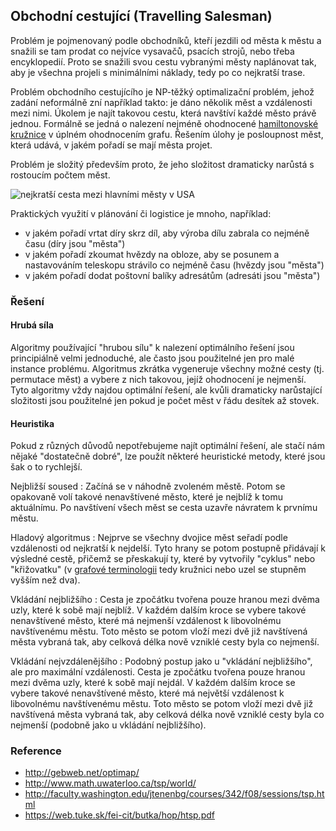 ## Obchodní cestující (Travelling Salesman)

Problém je pojmenovaný podle obchodníků, kteří jezdili od města k městu a snažili se tam prodat co nejvíce vysavačů, psacích strojů, nebo třeba encyklopedií. Proto se snažili svou cestu vybranými městy naplánovat tak, aby je všechna projeli s minimálními náklady, tedy po co nejkratší trase.

Problém obchodního cestujícího je NP-těžký optimalizační problém, jehož zadání neformálně zní například takto: je dáno několik měst a vzdálenosti mezi nimi. Úkolem je najít takovou cestu, která navštíví každé město právě jednou. Formálně se jedná o nalezení nejméně ohodnocené [hamiltonovské kružnice](wiki/graf) v úplném ohodnocením grafu. Řešením úlohy je posloupnost měst, která udává, v jakém pořadí se mají města projet.

Problém je složitý především proto, že jeho složitost dramaticky narůstá s rostoucím počtem měst.

![nejkratší cesta mezi hlavními městy v USA](http://support.sas.com/documentation/cdl/en/ornoaug/65289/HTML/default/images/map002g.png)

Praktických využití v plánování či logistice je mnoho, například:

- v jakém pořadí vrtat díry skrz díl, aby výroba dílu zabrala co nejméně času (díry jsou "města")
- v jakém pořadí zkoumat hvězdy na obloze, aby se posunem a nastavováním teleskopu strávilo co nejméně času (hvězdy jsou "města")
- v jakém pořadí dodat poštovní balíky adresátům (adresáti jsou "města")

### Řešení

#### Hrubá síla

Algoritmy používající "hrubou sílu" k nalezení optimálního řešení jsou principiálně velmi jednoduché, ale často jsou použitelné jen pro malé instance problému. Algoritmus zkrátka vygeneruje všechny možné cesty (tj. permutace měst) a vybere z nich takovou, jejíž ohodnocení je nejmenší. Tyto algoritmy vždy najdou optimální řešení, ale kvůli dramaticky narůstající složitosti jsou použitelné jen pokud je počet měst v řádu desítek až stovek.

#### Heuristika

Pokud z různých důvodů nepotřebujeme najít optimální řešení, ale stačí nám nějaké "dostatečně dobré", lze použít některé heuristické metody, které jsou šak o to rychlejší.

Nejbližší soused
: Začíná se v náhodně zvoleném městě. Potom se opakovaně volí takové nenavštívené město, které je nejblíž k tomu aktuálnímu. Po navštívení všech měst se cesta uzavře návratem k prvnímu městu.

Hladový algoritmus
: Nejprve se všechny dvojice měst seřadí podle vzdálenosti od nejkratší k nejdelší. Tyto hrany se potom postupně přidávají k výsledné cestě, přičemž se přeskakují ty, které by vytvořily "cyklus" nebo "křižovatku" (v [grafové terminologii](wiki/graf) tedy kružnici nebo uzel se stupněm vyšším než dva).

Vkládání nejbližšího
: Cesta je zpočátku tvořena pouze hranou mezi dvěma uzly, které k sobě mají nejblíž. V každém dalším kroce se vybere takové nenavštívené město, které má nejmenší vzdálenost k libovolnému navštívenému městu. Toto město se potom vloží mezi dvě již navštívená města vybraná tak, aby celková délka nově vzniklé cesty byla co nejmenší.

Vkládání nejvzdálenějšího
: Podobný postup jako u "vkládání nejbližšího", ale pro maximální vzdálenosti. Cesta je zpočátku tvořena pouze hranou mezi dvěma uzly, které k sobě mají nejdál. V každém dalším kroce se vybere takové nenavštívené město, které má největší vzdálenost k libovolnému navštívenému městu. Toto město se potom vloží mezi dvě již navštívená města vybraná tak, aby celková délka nově vzniklé cesty byla co nejmenší (podobně jako u vkládání nejbližšího).

### Reference

- http://gebweb.net/optimap/
- http://www.math.uwaterloo.ca/tsp/world/
- http://faculty.washington.edu/jtenenbg/courses/342/f08/sessions/tsp.html
- https://web.tuke.sk/fei-cit/butka/hop/htsp.pdf
